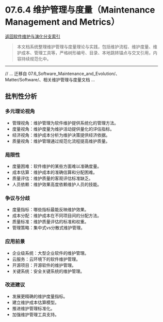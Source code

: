 # 07.6.4 维护管理与度量（Maintenance Management and Metrics）

[返回软件维护与演化分支索引](README.md)

> 本文档系统整理维护管理与度量理论与实践，包括维护流程、维护度量、维护成本、管理工具等，严格树形编号、目录、本地跳转锚点与交叉引用，内容持续规范化中。

---

// ... 迁移自 07.6_Software_Maintenance_and_Evolution/、Matter/Software/、相关维护管理与度量文档 ...

## 批判性分析

### 多元理论视角

- 管理视角：维护管理为软件维护提供系统化的管理方法。
- 度量视角：维护度量为维护活动提供量化的评估指标。
- 经济视角：维护成本分析为维护决策提供经济依据。
- 质量视角：维护管理通过规范化流程提高维护质量。

### 局限性

- 度量困难：软件维护的某些方面难以准确度量。
- 成本估算：维护成本的准确估算和分配困难。
- 质量评估：维护质量的客观评估标准缺乏。
- 人员依赖：维护效果高度依赖维护人员的技能。

### 争议与分歧

- 度量指标：哪些指标最能反映维护效果。
- 成本分配：维护成本在不同项目间的分配方法。
- 质量标准：维护质量评估的标准和权重。
- 管理策略：集中式vs分散式维护管理。

### 应用前景

- 企业级系统：大型企业软件的维护管理。
- 云服务：云环境下的软件维护管理。
- 开源项目：开源软件的维护管理。
- 关键系统：安全关键系统的维护管理。

### 改进建议

- 发展更精确的维护度量指标。
- 建立维护成本估算模型。
- 推进维护管理标准化。
- 加强维护管理工具支持。
